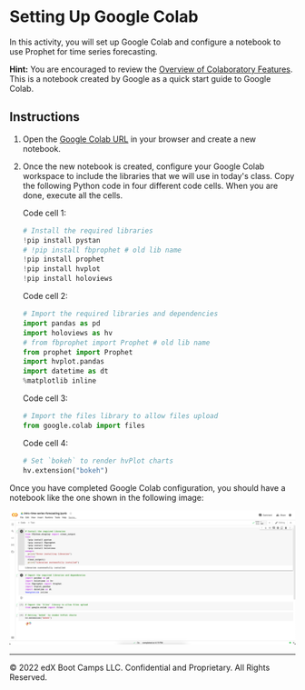 # Setting Up Google Colab

In this activity, you will set up Google Colab and configure a notebook to use Prophet for time series forecasting.

**Hint:** You are encouraged to review the [Overview of Colaboratory Features](https://colab.research.google.com/notebooks/basic_features_overview.ipynb). This is a notebook created by Google as a quick start guide to Google Colab.

## Instructions

1. Open the [Google Colab URL](https://colab.research.google.com/) in your browser and create a new notebook.

2. Once the new notebook is created, configure your Google Colab workspace to include the libraries that we will use in today's class. Copy the following Python code in four different code cells. When you are done, execute all the cells.

   Code cell 1:

    ```python
    # Install the required libraries
    !pip install pystan
    # !pip install fbprophet # old lib name
    !pip install prophet
    !pip install hvplot
    !pip install holoviews
    ```

   Code cell 2:

   ```python
   # Import the required libraries and dependencies
   import pandas as pd
   import holoviews as hv
   # from fbprophet import Prophet # old lib name
   from prophet import Prophet
   import hvplot.pandas
   import datetime as dt
   %matplotlib inline
   ```

   Code cell 3:

   ```python
   # Import the files library to allow files upload
   from google.colab import files
   ```

   Code cell 4:

   ```python
   # Set `bokeh` to render hvPlot charts
   hv.extension("bokeh")
   ```

Once you have completed Google Colab configuration, you should have a notebook like the one shown in the following image:

![A screen capture shows the code needed to configure Google Colab.](Images/10-2-final-conf-colab.png)

---

© 2022 edX Boot Camps LLC. Confidential and Proprietary. All Rights Reserved.
